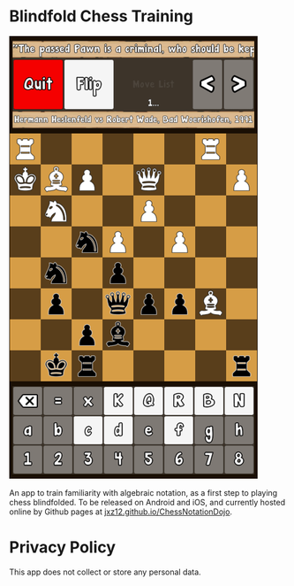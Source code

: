 # Blindfold Chess Training
![image](philidor.png)

An app to train familiarity with algebraic notation, as a first step to playing chess blindfolded. To be released on Android and iOS, and currently hosted online by Github pages at [jxz12.github.io/ChessNotationDojo](https://jxz12.github.io/ChessNotationDojo).

# Privacy Policy
This app does not collect or store any personal data.